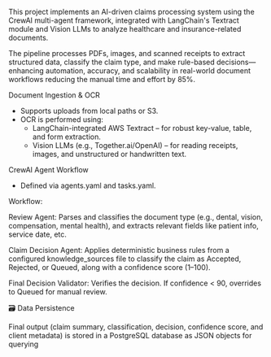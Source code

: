 This project implements an AI-driven claims processing system using the CrewAI multi-agent framework, integrated with LangChain's Textract module and Vision LLMs to analyze healthcare and insurance-related documents.

The pipeline processes PDFs, images, and scanned receipts to extract structured data, classify the claim type, and make rule-based decisions—enhancing automation, accuracy, and scalability in real-world document workflows reducing the manual time and effort by 85%.

Document Ingestion & OCR
- Supports uploads from local paths or S3.
- OCR is performed using:
    * LangChain-integrated AWS Textract – for robust key-value, table, and form extraction.
    * Vision LLMs (e.g., Together.ai/OpenAI) – for reading receipts, images, and unstructured or handwritten text.

CrewAI Agent Workflow
- Defined via agents.yaml and tasks.yaml.

Workflow:

Review Agent: Parses and classifies the document type (e.g., dental, vision, compensation, mental health), and extracts relevant fields like patient info, service date, etc.

Claim Decision Agent: Applies deterministic business rules from a configured knowledge_sources file to classify the claim as Accepted, Rejected, or Queued, along with a confidence score (1–100).

Final Decision Validator: Verifies the decision. If confidence < 90, overrides to Queued for manual review.

🗃️ Data Persistence

Final output (claim summary, classification, decision, confidence score, and client metadata) is stored in a PostgreSQL database as JSON objects for  querying 
